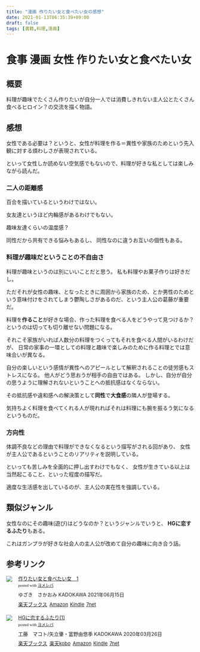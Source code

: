 ```yaml
---
title: "漫画 作りたい女と食べたい女の感想"
date: 2021-01-13T06:35:39+09:00
draft: false
tags: [書籍,料理,漫画]
---
```


# 食事 漫画 女性 作りたい女と食べたい女

## 概要
料理が趣味でたくさん作りたいが自分一人では消費しきれない主人公とたくさん食べるヒロイン？の交流を描く物語。


## 感想
女性である必要は？というと、女性が料理を作る＝異性や家族のためという先入観に対する煩わしさが表現されている。

といって女性しか読めない空気感でもないので、料理が好きな私としては楽しみながら読んだ。

### 二人の距離感
百合を描いているというわけではない。

女友達というほど内輪感があるわけでもない。

趣味友達くらいの温度感？

同性だから共有できる悩みもあるし、
同性なのに違うお互いの個性もある。

### 料理が趣味だということの不自由さ
料理が趣味というのは別にいいことだと思う。
私も料理やお菓子作りは好きだし。

ただそれが女性の趣味、となったときに周囲から家族のため、とか男性のためという意味付けをされてしまう鬱陶しさがあるのだ、という主人公の葛藤が重要だ。

料理を**作ること**が好きな場合、作った料理を食べる人をどうやって見つけるか？というのは切っても切り離せない問題になる。

それこそ家族がいれば人数分の料理をつくってもそれを食べる人間がいるわけだが、
日常の家事の一環としての料理と趣味で楽しみのために作る料理とでは意味合いが異なる。

自分の楽しいという感情が異性へのアピールとして解釈されることの徒労感もストレスになる。
他人がどう思おうが相手の自由ではある。
しかし、自分が自分の思うように理解されないということへの抵抗感はなくならない。

その抵抗感や違和感への解決策として**同性**で**大食感**の隣人が登場する。

気持ちよく料理を食べてくれる人が現れればそれは料理にも腕を振るう気になるというものだ。

### 方向性
体調不良などの理由で料理ができなくなるという描写がされる回があり、
女性が主人公であるということのリアリティを説明している。

といっても苦しみを全面的に押し出すわけでもなく、
女性が生きている以上は当然起こること、といった程度の描写だ。

適度な生活感を出しているのが、主人公の実在性を強調している。

## 類似ジャンル

女性なのにその趣味(遊び)はどうなのか？というジャンルでいうと、
**HGに恋するふたり**もある。

これはガンプラが好きな社会人の主人公が改めて自分の趣味に向き合う話。

## 参考リンク

<div class="booklink-box" style="text-align:left;padding-bottom:20px;font-size:small;zoom: 1;overflow: hidden;"><div class="booklink-image" style="float:left;margin:0 15px 10px 0;"><a href="//af.moshimo.com/af/c/click?a_id=2220301&p_id=56&pc_id=56&pl_id=637&s_v=b5Rz2P0601xu&url=http%3A%2F%2Fbooks.rakuten.co.jp%2Frb%2F16692398%2F" target="_blank" ><img src="https://thumbnail.image.rakuten.co.jp/@0_mall/book/cabinet/6517/9784049136517.jpg?_ex=64x64" style="border: none;" /></a><img src="//i.moshimo.com/af/i/impression?a_id=2220301&p_id=56&pc_id=56&pl_id=637" width="1" height="1" style="border:none;"></div><div class="booklink-info" style="line-height:120%;zoom: 1;overflow: hidden;"><div class="booklink-name" style="margin-bottom:10px;line-height:120%"><a href="//af.moshimo.com/af/c/click?a_id=2220301&p_id=56&pc_id=56&pl_id=637&s_v=b5Rz2P0601xu&url=http%3A%2F%2Fbooks.rakuten.co.jp%2Frb%2F16692398%2F" target="_blank" >作りたい女と食べたい女　1</a><img src="//i.moshimo.com/af/i/impression?a_id=2220301&p_id=56&pc_id=56&pl_id=637" width="1" height="1" style="border:none;"><div class="booklink-powered-date" style="font-size:8pt;margin-top:5px;font-family:verdana;line-height:120%">posted with <a href="https://yomereba.com" rel="nofollow" target="_blank">ヨメレバ</a></div></div><div class="booklink-detail" style="margin-bottom:5px;">ゆざき　さかおみ KADOKAWA 2021年06月15日    </div><div class="booklink-link2" style="margin-top:10px;"><div class="shoplinkrakuten" style="display:inline;margin-right:5px"><a href="//af.moshimo.com/af/c/click?a_id=2220301&p_id=56&pc_id=56&pl_id=637&s_v=b5Rz2P0601xu&url=http%3A%2F%2Fbooks.rakuten.co.jp%2Frb%2F16692398%2F" target="_blank" >楽天ブックス</a><img src="//i.moshimo.com/af/i/impression?a_id=2220301&p_id=56&pc_id=56&pl_id=637" width="1" height="1" style="border:none;"></div><div class="shoplinkamazon" style="display:inline;margin-right:5px"><a href="//af.moshimo.com/af/c/click?a_id=2220302&p_id=170&pc_id=185&pl_id=4062&s_v=b5Rz2P0601xu&url=https%3A%2F%2Fwww.amazon.co.jp%2Fexec%2Fobidos%2FASIN%2F4049136511" target="_blank" >Amazon</a></div><div class="shoplinkkindle" style="display:inline;margin-right:5px"><a href="//af.moshimo.com/af/c/click?a_id=2220302&p_id=170&pc_id=185&pl_id=4062&s_v=b5Rz2P0601xu&url=https%3A%2F%2Fwww.amazon.co.jp%2Fgp%2Fsearch%3Fkeywords%3D%25E4%25BD%259C%25E3%2582%258A%25E3%2581%259F%25E3%2581%2584%25E5%25A5%25B3%25E3%2581%25A8%25E9%25A3%259F%25E3%2581%25B9%25E3%2581%259F%25E3%2581%2584%25E5%25A5%25B3%25E3%2580%25801%26__mk_ja_JP%3D%2583J%2583%255E%2583J%2583i%26url%3Dnode%253D2275256051" target="_blank" >Kindle</a></div><div class="shoplinkseven" style="display:inline;margin-right:5px"><a href="//af.moshimo.com/af/c/click?a_id=2317554&p_id=932&pc_id=1188&pl_id=12456&s_v=b5Rz2P0601xu&url=http%3A%2F%2F7net.omni7.jp%2Fsearch%2F%3FsearchKeywordFlg%3D1%26keyword%3D9784049136517" target="_blank" >7net<img src="//i.moshimo.com/af/i/impression?a_id=2317554&p_id=932&pc_id=1188&pl_id=12456" width="1" height="1" style="border:none;"></a></div>            	  	  	  	  	</div></div><div class="booklink-footer" style="clear: left"></div></div>

<div class="booklink-box" style="text-align:left;padding-bottom:20px;font-size:small;zoom: 1;overflow: hidden;"><div class="booklink-image" style="float:left;margin:0 15px 10px 0;"><a href="//af.moshimo.com/af/c/click?a_id=2220301&p_id=56&pc_id=56&pl_id=637&s_v=b5Rz2P0601xu&url=http%3A%2F%2Fbooks.rakuten.co.jp%2Frb%2F16224434%2F" target="_blank" ><img src="https://thumbnail.image.rakuten.co.jp/@0_mall/book/cabinet/2071/9784041092071.jpg?_ex=64x64" style="border: none;" /></a><img src="//i.moshimo.com/af/i/impression?a_id=2220301&p_id=56&pc_id=56&pl_id=637" width="1" height="1" style="border:none;"></div><div class="booklink-info" style="line-height:120%;zoom: 1;overflow: hidden;"><div class="booklink-name" style="margin-bottom:10px;line-height:120%"><a href="//af.moshimo.com/af/c/click?a_id=2220301&p_id=56&pc_id=56&pl_id=637&s_v=b5Rz2P0601xu&url=http%3A%2F%2Fbooks.rakuten.co.jp%2Frb%2F16224434%2F" target="_blank" >HGに恋するふたり(1)</a><img src="//i.moshimo.com/af/i/impression?a_id=2220301&p_id=56&pc_id=56&pl_id=637" width="1" height="1" style="border:none;"><div class="booklink-powered-date" style="font-size:8pt;margin-top:5px;font-family:verdana;line-height:120%">posted with <a href="https://yomereba.com" rel="nofollow" target="_blank">ヨメレバ</a></div></div><div class="booklink-detail" style="margin-bottom:5px;">工藤　マコト/矢立肇・富野由悠季 KADOKAWA 2020年03月26日    </div><div class="booklink-link2" style="margin-top:10px;"><div class="shoplinkrakuten" style="display:inline;margin-right:5px"><a href="//af.moshimo.com/af/c/click?a_id=2220301&p_id=56&pc_id=56&pl_id=637&s_v=b5Rz2P0601xu&url=http%3A%2F%2Fbooks.rakuten.co.jp%2Frb%2F16224434%2F" target="_blank" >楽天ブックス</a><img src="//i.moshimo.com/af/i/impression?a_id=2220301&p_id=56&pc_id=56&pl_id=637" width="1" height="1" style="border:none;"></div><div class="shoplinkrakukobo" style="display:inline;margin-right:5px"><a href="//af.moshimo.com/af/c/click?a_id=2220301&p_id=56&pc_id=56&pl_id=637&s_v=b5Rz2P0601xu&url=https%3A%2F%2Fbooks.rakuten.co.jp%2Frk%2F061a5c86035734c8a56c073a2383e202%2F" target="_blank" >楽天kobo</a><img src="//i.moshimo.com/af/i/impression?a_id=2220301&p_id=56&pc_id=56&pl_id=637" width="1" height="1" style="border:none;"></div><div class="shoplinkamazon" style="display:inline;margin-right:5px"><a href="//af.moshimo.com/af/c/click?a_id=2220302&p_id=170&pc_id=185&pl_id=4062&s_v=b5Rz2P0601xu&url=https%3A%2F%2Fwww.amazon.co.jp%2Fexec%2Fobidos%2FASIN%2F4041092078" target="_blank" >Amazon</a></div><div class="shoplinkkindle" style="display:inline;margin-right:5px"><a href="//af.moshimo.com/af/c/click?a_id=2220302&p_id=170&pc_id=185&pl_id=4062&s_v=b5Rz2P0601xu&url=https%3A%2F%2Fwww.amazon.co.jp%2Fgp%2Fsearch%3Fkeywords%3DHG%25E3%2581%25AB%25E6%2581%258B%25E3%2581%2599%25E3%2582%258B%25E3%2581%25B5%25E3%2581%259F%25E3%2582%258A%25281%2529%26__mk_ja_JP%3D%2583J%2583%255E%2583J%2583i%26url%3Dnode%253D2275256051" target="_blank" >Kindle</a></div><div class="shoplinkseven" style="display:inline;margin-right:5px"><a href="//af.moshimo.com/af/c/click?a_id=2317554&p_id=932&pc_id=1188&pl_id=12456&s_v=b5Rz2P0601xu&url=http%3A%2F%2F7net.omni7.jp%2Fsearch%2F%3FsearchKeywordFlg%3D1%26keyword%3D9784041092071" target="_blank" >7net<img src="//i.moshimo.com/af/i/impression?a_id=2317554&p_id=932&pc_id=1188&pl_id=12456" width="1" height="1" style="border:none;"></a></div>            	  	  	  	  	</div></div><div class="booklink-footer" style="clear: left"></div></div>
